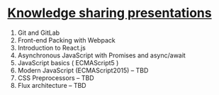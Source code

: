 # [Knowledge sharing presentations](http://pterolex.github.io/ignite-knowledge-sharing/)

1. Git and GitLab
2. Front-end Packing with Webpack
3. Introduction to React.js
4. Asynchronous JavaScript with Promises and async/await
5. JavaScript basics ( ECMAScript5 )
6. Modern JavaScript (ECMAScript2015) – TBD
7. CSS Preprocessors – TBD
8. Flux architecture – TBD
